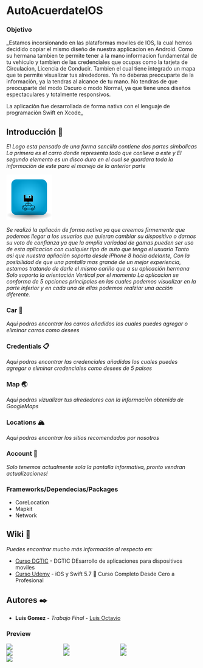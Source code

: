 # AutoAcuerdateIOS

### Objetivo
_Estamos incorsionando en las plataformas moviles de IOS, la cual hemos decidido copiar el mismo diseño de nuestra applicacion en Android. Como su hermana tambien te permite tener a la mano informacion fundamental de tu vehiculo y tambien de las credenciales que ocupas
como la tarjeta de Circulacion, Licencia de Conducir. Tambien el cual tiene integrado un mapa que te permite visualizar tus alrededores.
Ya no deberas preocuparte de la información, ya la tendras al alcance de tu mano.
No tendras de que preocuparte del modo Oscuro o modo Normal, ya que tiene unos diseños espectaculares y totalmente responsivos.

La aplicaciòn fue desarrollada de forma nativa con el lenguaje de programaciòn Swift en Xcode_

## Introducción 🚀
_El Logo esta pensado de una forma sencilla contiene dos partes simbolicas
La primera es el carro donde representa todo que conlleve a este
y El segundo elemento es un disco duro en el cual se guardara toda la informaciòn de este para el manejo de la anterior parte_

![Image text](https://raw.githubusercontent.com/octavius21/AutoAcuerdateIOS/main/AutoAcuerdate/AutoAcuerdate/Assets.xcassets/AppIcon.appiconset/120.png)

_Se realizó la apliacón de forma nativa ya que creemos firmemente que podemos llegar a los usuarios que quieran cambiar su dispositivo o darnos su voto de confianza ya que la amplia variadad de gamas pueden ser uso de esta aplicacion 
con cualquier tipo de auto que tenga el usuario
Tanto asi que nuestra apliación soporta desde iPhone 8 hacia adelante, Con la posibilidad de que una pantalla mas grande de un mejor experiencia,
estamos tratando de darle el mismo cariño que a su aplicación hermana
Solo soporta la orientación Vertical por el momento_
_La aplicacion se conforma de 5 opciones principales en las cuales podemos visualizar en la parte inferior y en cada una de ellas podemos realziar una acción diferente._

### Car :red_car:

_Aqui podras encontrar los carros añadidos los cuales puedes agregar o eliminar carros como desees_
### Credentials 📋

_Aqui podras encontrar las credenciales añadidas los cuales puedes agregar o eliminar credenciales como desees de 5 paises_
### Map 🌏 

_Aqui podras vizualizar tus alrededores con la informaciòn obtenida de GoogleMaps_
### Locations :mountain_snow:

_Aqui podras encontrar los sitios recomendados por nosotros_
### Account :frowning_person:

_Solo tenemos actualmente sola la pantalla informativa, pronto vendran actualizaciones!_

<!--### Credenciales de Acceso
User: cuq1@live.com.mx

Pwd: 123456-->

### Frameworks/Dependecias/Packages

- CoreLocation
- Mapkit
- Network




## Wiki 📖

_Puedes encontrar mucho más información al respecto en:_
* [Curso DGTIC](https://docencia.tic.unam.mx/diplomado-en-dispositivos-moviles) - DGTIC DEsarrollo de aplicaciones para dispositivos moviles
* [Curso Udemy](https://www.udemy.com/course/swift_ios/) - iOS y Swift 5.7  Curso Completo Desde Cero a Profesional





## Autores ✒️

* **Luis Gomez** - *Trabajo Final* - [ Luis Octavio](https://github.com/octavius21)


### Preview 

<img src="/1.jpg" align="left" width="150">
<img src="/2.jpg" align="left" width="150">
<img src="/3.jpg" align="left" width="150">
<img src="/4.jpg" align="left" width="150">
<img src="/5.jpg" align="left" width="150">
<img src="/6.jpg" align="left" width="150">
<img src="/7.jpg" align="left" width="150">


<!--
### Big Preview

![Image text](https://raw.githubusercontent.com/octavius21/AutoAcuerdate/master/1.jpg)
![Image text](https://raw.githubusercontent.com/octavius21/AutoAcuerdate/master/2.jpg)
![Image text](https://raw.githubusercontent.com/octavius21/AutoAcuerdate/master/3.jpg)
![Image text](https://raw.githubusercontent.com/octavius21/AutoAcuerdate/master/4.jpg)
![Image text](https://raw.githubusercontent.com/octavius21/AutoAcuerdate/master/5.jpg)
![Image text](https://raw.githubusercontent.com/octavius21/AutoAcuerdate/master/6.jpg)
![Image text](https://raw.githubusercontent.com/octavius21/AutoAcuerdate/master/7.jpg)-->
